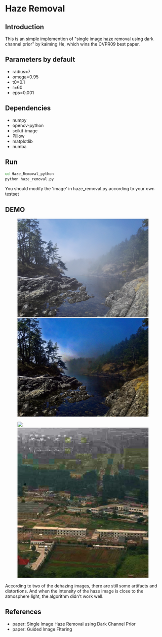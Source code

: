 # Haze Removal

## Introduction

This is an simple implemention of "single image haze removal using dark channel prior" by kaiming He, which wins the CVPR09 best paper.

## Parameters by default
- radius=7
- omega=0.95
- t0=0.1
- r=60
- eps=0.001

## Dependencies

- numpy
- opencv-python
- scikit-image
- Pillow
- matplotlib
- numba

## Run

```bash or zsh
cd Haze_Removal_python
python haze_removal.py 
```
You should modify the 'image' in haze_removal.py according to your own testset

## DEMO

<figure class="half">
    <img src="IEI2019/H52.jpg">
    <img src="results/test20.jpg">
</figure>

<figure class="half">
    <img src="IEI2019/H22.jpg">
    <img src="results/test17.jpg">
</figure>

According to two of the dehazing images, there are still some artifacts and distortions. And when the intensity of the haze image is close to the atmosphere light, the algorithm didn't work well.

## References

- paper: Single Image Haze Removal using Dark Channel Prior
- paper: Guided Image Fltering
